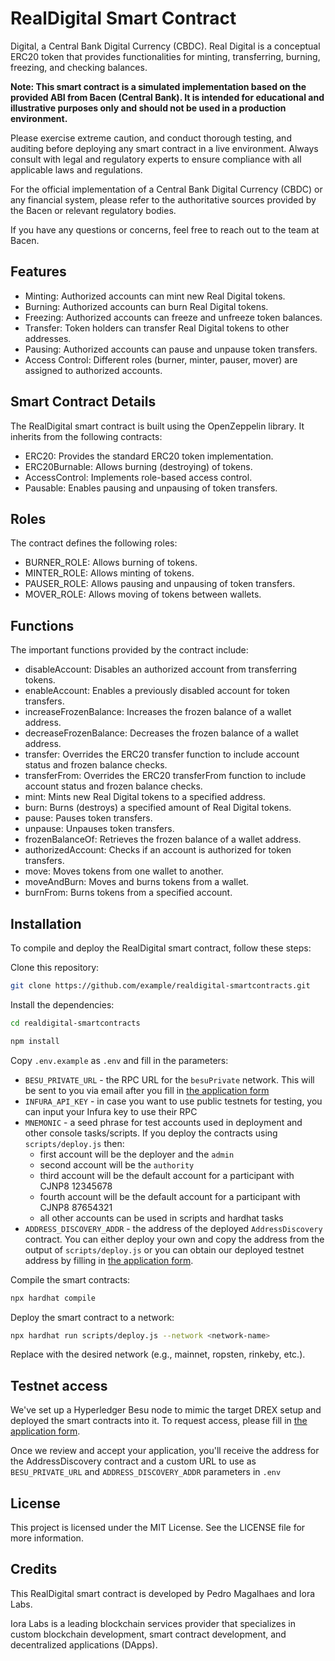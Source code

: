 # RealDigital Smart Contract

Digital, a Central Bank Digital Currency (CBDC). Real Digital is a conceptual ERC20 token that provides functionalities for minting, transferring, burning, freezing, and checking balances.

**Note: This smart contract is a simulated implementation based on the provided ABI from Bacen (Central Bank). It is intended for educational and illustrative purposes only and should not be used in a production environment.**

Please exercise extreme caution, and conduct thorough testing, and auditing before deploying any smart contract in a live environment. Always consult with legal and regulatory experts to ensure compliance with all applicable laws and regulations.

For the official implementation of a Central Bank Digital Currency (CBDC) or any financial system, please refer to the authoritative sources provided by the Bacen or relevant regulatory bodies.

If you have any questions or concerns, feel free to reach out to the team at Bacen.

## Features
- Minting: Authorized accounts can mint new Real Digital tokens.
- Burning: Authorized accounts can burn Real Digital tokens.
- Freezing: Authorized accounts can freeze and unfreeze token balances.
- Transfer: Token holders can transfer Real Digital tokens to other addresses.
- Pausing: Authorized accounts can pause and unpause token transfers.
- Access Control: Different roles (burner, minter, pauser, mover) are assigned to authorized accounts.

## Smart Contract Details
The RealDigital smart contract is built using the OpenZeppelin library. It inherits from the following contracts:

- ERC20: Provides the standard ERC20 token implementation.
- ERC20Burnable: Allows burning (destroying) of tokens.
- AccessControl: Implements role-based access control.
- Pausable: Enables pausing and unpausing of token transfers.

## Roles
The contract defines the following roles:

- BURNER_ROLE: Allows burning of tokens.
- MINTER_ROLE: Allows minting of tokens.
- PAUSER_ROLE: Allows pausing and unpausing of token transfers.
- MOVER_ROLE: Allows moving of tokens between wallets.

## Functions
The important functions provided by the contract include:

- disableAccount: Disables an authorized account from transferring tokens.
- enableAccount: Enables a previously disabled account for token transfers.
- increaseFrozenBalance: Increases the frozen balance of a wallet address.
- decreaseFrozenBalance: Decreases the frozen balance of a wallet address.
- transfer: Overrides the ERC20 transfer function to include account status and frozen balance checks.
- transferFrom: Overrides the ERC20 transferFrom function to include account status and frozen balance checks.
- mint: Mints new Real Digital tokens to a specified address.
- burn: Burns (destroys) a specified amount of Real Digital tokens.
- pause: Pauses token transfers.
- unpause: Unpauses token transfers.
- frozenBalanceOf: Retrieves the frozen balance of a wallet address.
- authorizedAccount: Checks if an account is authorized for token transfers.
- move: Moves tokens from one wallet to another.
- moveAndBurn: Moves and burns tokens from a wallet.
- burnFrom: Burns tokens from a specified account.

## Installation

To compile and deploy the RealDigital smart contract, follow these steps:

Clone this repository:

```bash
git clone https://github.com/example/realdigital-smartcontracts.git
```

Install the dependencies:

```bash
cd realdigital-smartcontracts
```

```bash
npm install
```

Copy `.env.example` as `.env` and fill in the parameters:
- `BESU_PRIVATE_URL` - the RPC URL for the `besuPrivate` network. This will be sent to you via email after you fill in [the application form](https://forms.gle/UvsY9z4EC31aiQfG6)
- `INFURA_API_KEY` - in case you want to use public testnets for testing, you can input your Infura key to use their RPC
- `MNEMONIC` - a seed phrase for test accounts used in deployment and other console tasks/scripts. If you deploy the contracts using `scripts/deploy.js` then:
  - first account will be the deployer and the `admin`
  - second account will be the `authority`
  - third account will be the default account for a participant with CJNP8 12345678
  - fourth account will be the default account for a participant with CJNP8 87654321
  - all other accounts can be used in scripts and hardhat tasks
- `ADDRESS_DISCOVERY_ADDR` - the address of the deployed `AddressDiscovery` contract. You can either deploy your own and copy the address from the output of `scripts/deploy.js` or you can obtain our deployed testnet address by filling in [the application form](https://forms.gle/UvsY9z4EC31aiQfG6).

Compile the smart contracts:

```bash
npx hardhat compile
```

Deploy the smart contract to a network:

```bash
npx hardhat run scripts/deploy.js --network <network-name>
```

Replace <network-name> with the desired network (e.g., mainnet, ropsten, rinkeby, etc.).

## Testnet access
We've set up a Hyperledger Besu node to mimic the target DREX setup and deployed the smart contracts into it. To request access, please fill in [the application form](https://forms.gle/UvsY9z4EC31aiQfG6).

Once we review and accept your application, you'll receive the address for the AddressDiscovery contract and a custom URL to use as `BESU_PRIVATE_URL` and `ADDRESS_DISCOVERY_ADDR` parameters in `.env`

## License
This project is licensed under the MIT License. See the LICENSE file for more information.

## Credits
This RealDigital smart contract is developed by Pedro Magalhaes and Iora Labs.

Iora Labs is a leading blockchain services provider that specializes in custom blockchain development, smart contract development, and decentralized applications (DApps).
